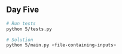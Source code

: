 ## Day Five

```sh
# Run tests
python 5/tests.py

# Solution
python 5/main.py <file-containing-inputs>
```
